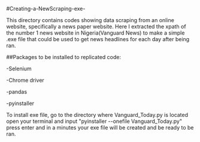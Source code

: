 #Creating-a-NewScraping-exe-

This directory contains codes showing data scraping from an online website, specifically a news paper website.
Here I extracted the xpath of the number 1 news website in Nigeria(Vanguard News) to make a simple .exe file that could be used to get news headlines for each day after being ran.

##Packages to be installed to replicated code:

-Selenium

-Chrome driver

-pandas

-pyinstaller

 To install exe file, go to the directory where Vanguard_Today.py is located
 open your terminal and input "pyinstaller --onefile Vanguard_Today.py"
 press enter and in a minutes your exe file will be created and be ready to be ran.



